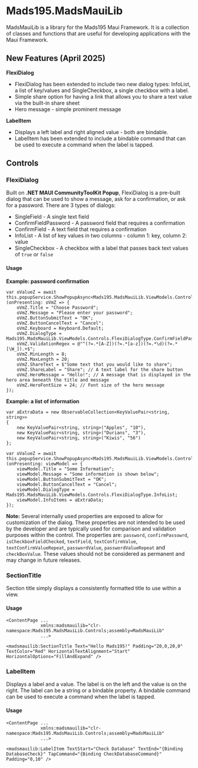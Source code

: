 # Mads195.MadsMauiLib
MadsMauiLib is a library for the Mads195 Maui Framework. It is a collection of classes and functions that are useful for developing applications with the Maui Framework.
## New Features (April 2025)
**FlexiDialog**
- FlexiDialog has been extended to include two new dialog types: InfoList, a list of key/values and SingleCheckbox, a single checkbox with a label.
- Simple share option for having a link that allows you to share a text value via the built-in share sheet
- Hero message - simple prominent message

**LabelItem**
- Displays a left label and right aligned value - both are bindable.
- LabelItem has been extended to include a bindable command that can be used to execute a command when the label is tapped.
## Controls
### FlexiDialog
Built on **.NET MAUI CommunityToolKit Popup**, FlexiDialog is a pre-built dialog that can be used to show a message, ask for a confirmation, or ask for a password. There are 3 types of dialogs:
- SingleField - A single text field
- ConfirmFieldPassword - A password field that requires a confirmation
- ConfirmField - A text field that requires a confirmation
- InfoList - A list of key values in two columns - column 1: key, column 2: value
- SingleCheckbox - A checkbox with a label that passes back text values of `true` or `false`

#### Usage
**Example: password confirmation**
```
var oValueZ = await this.popupService.ShowPopupAsync<Mads195.MadsMauiLib.ViewModels.Controls.FlexiDialogViewModel>(onPresenting: oVmZ => {
    oVmZ.Title = "Choose Password";
    oVmZ.Message = "Please enter your password";
    oVmZ.ButtonSubmitText = "OK";
    oVmZ.ButtonCancelText = "Cancel";
    oVmZ.Keyboard = Keyboard.Default;
    oVmZ.DialogType = Mads195.MadsMauiLib.ViewModels.Controls.FlexiDialogType.ConfirmFieldPassword;
    oVmZ.ValidationRegex = @"^(?=.*[A-Z])(?=.*[a-z])(?=.*\d)(?=.*[\W_]).+$";
    oVmZ.MinLength = 8;
    oVmZ.MaxLength = 20;
    oVmZ.ShareText = $"Some text that you would like to share";
    oVmZ.ShareLabel = "Share"; // A text label for the share button
    oVmZ.HeroMessage = "Hello!"; // A message that is displayed in the hero area beneath the title and message
    oVmZ.HeroFontSize = 24; // Font size of the hero message
});
```
**Example: a list of information**
```
var aExtraData = new ObservableCollection<KeyValuePair<string, string>>
{
    new KeyValuePair<string, string>("Apples", "10"),
    new KeyValuePair<string, string>("Durians", "3"),
    new KeyValuePair<string, string>("Kiwis", "56")
};

var oValueZ = await this.popupService.ShowPopupAsync<Mads195.MadsMauiLib.ViewModels.Controls.FlexiDialogViewModel>(onPresenting: viewModel => {
    viewModel.Title = "Some Information";
    viewModel.Message = "Some information is shown below";
    viewModel.ButtonSubmitText = "OK";
    viewModel.ButtonCancelText = "Cancel";
    viewModel.DialogType = Mads195.MadsMauiLib.ViewModels.Controls.FlexiDialogType.InfoList;
    viewModel.InfoItems = aExtraData;
});
```
**Note:** Several internally used properties are exposed to allow for customization of the dialog. These properties are not intended to be used by the developer and are typically used for comparison and validation purposes within the control. The properties are: `password`, `confirmPassowrd`, `isCheckboxFieldChecked`, `textField`, `textConfirmValue`, `textConfirmValueRepeat`, `passwordValue`, `passwordValueRepeat` and `checkBoxValue`. These values should not be considered as permanent and may change in future releases.

### SectionTitle
Section title simply displays a consistently formatted title to use within a view.

#### Usage
```
<ContentPage ...
             xmlns:madsmauilib="clr-namespace:Mads195.MadsMauiLib.Controls;assembly=MadsMauiLib"
             ...>
```

```
<madsmauilib:SectionTitle Text="Hello Mads195!" Padding="20,0,20,0" TextColor="Red" HorizontalTextAlignment="Start" HorizontalOptions="FillAndExpand" />
```

### LabelItem
Displays a label and a value. The label is on the left and the value is on the right. The label can be a string or a bindable property. A bindable command can be used to execute a command when the label is tapped.

#### Usage
```
<ContentPage ...
             xmlns:madsmauilib="clr-namespace:Mads195.MadsMauiLib.Controls;assembly=MadsMauiLib"
             ...>
```

```
<madsmauilib:LabelItem TextStart="Check Database" TextEnd="{Binding DatabaseCheck}" TapCommand="{Binding CheckDatabaseCommand}" Padding="0,10" />
```
